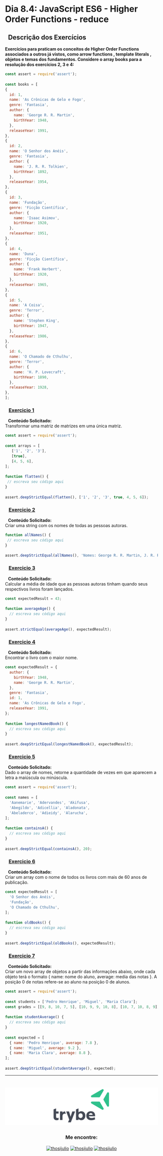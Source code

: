 # Dia 8.4: JavaScript ES6 - Higher Order Functions - reduce

## &nbsp; Descrição dos Exercícios
  <b> Exercícios para praticam os conceitos de Higher Order Functions associados a outros já vistos, como arrow functions , template literals , objetos e temas dos fundamentos. Considere o array books para a resolução dos exercícios 2, 3 e 4:</b><br>
  
  ~~~javascript
const assert = require('assert');

const books = [
  {
    id: 1,
    name: 'As Crônicas de Gelo e Fogo',
    genre: 'Fantasia',
    author: {
      name: 'George R. R. Martin',
      birthYear: 1948,
    },
    releaseYear: 1991,
  },
  {
    id: 2,
    name: 'O Senhor dos Anéis',
    genre: 'Fantasia',
    author: {
      name: 'J. R. R. Tolkien',
      birthYear: 1892,
    },
    releaseYear: 1954,
  },
  {
    id: 3,
    name: 'Fundação',
    genre: 'Ficção Científica',
    author: {
      name: 'Isaac Asimov',
      birthYear: 1920,
    },
    releaseYear: 1951,
  },
  {
    id: 4,
    name: 'Duna',
    genre: 'Ficção Científica',
    author: {
      name: 'Frank Herbert',
      birthYear: 1920,
    },
    releaseYear: 1965,
  },
  {
    id: 5,
    name: 'A Coisa',
    genre: 'Terror',
    author: {
      name: 'Stephen King',
      birthYear: 1947,
    },
    releaseYear: 1986,
  },
  {
    id: 6,
    name: 'O Chamado de Cthulhu',
    genre: 'Terror',
    author: {
      name: 'H. P. Lovecraft',
      birthYear: 1890,
    },
    releaseYear: 1928,
  },
];
  ~~~

### &nbsp;&nbsp; [Exercicio 1](https://github.com/thosijulio/trybe-exercises/blob/main/1.INTRODUCAO/BLOCO_08/DIA_04/exercicio1.js)
  <b>&nbsp;&nbsp;&nbsp;Conteúdo Solicitado: </b> <br> 
Transformar uma matriz de matrizes em uma única matriz.
 
 ~~~javascript
const assert = require('assert');

const arrays = [
    ['1', '2', '3'],
    [true],
    [4, 5, 6],
];

function flatten() {
  // escreva seu código aqui
}

assert.deepStrictEqual(flatten(), ['1', '2', '3', true, 4, 5, 6]);
~~~

### &nbsp;&nbsp; [Exercicio 2](https://github.com/thosijulio/trybe-exercises/blob/main/1.INTRODUCAO/BLOCO_08/DIA_04/exercicio2.js)
  <b>&nbsp;&nbsp;&nbsp;Conteúdo Solicitado: </b> <br> 
Criar uma string com os nomes de todas as pessoas autoras.

 ~~~javascript
function allNames() {
  // escreva seu código aqui
}

assert.deepStrictEqual(allNames(), 'Nomes: George R. R. Martin, J. R. R. Tolkien, Isaac Asimov, Frank Herbert, Stephen King, H. P. Lovecraft.');
~~~

### &nbsp;&nbsp; [Exercicio 3](https://github.com/thosijulio/trybe-exercises/blob/main/1.INTRODUCAO/BLOCO_08/DIA_04/exercicio3.js)
  <b>&nbsp;&nbsp;&nbsp;Conteúdo Solicitado: </b> <br>
Calcular a média de idade que as pessoas autoras tinham quando seus respectivos livros foram lançados.

~~~javascript
const expectedResult = 43;

function averageAge() {
  // escreva seu código aqui
}

assert.strictEqual(averageAge(), expectedResult);
~~~

### &nbsp;&nbsp; [Exercicio 4](https://github.com/thosijulio/trybe-exercises/blob/main/1.INTRODUCAO/BLOCO_08/DIA_04/exercicio4.js)
  <b>&nbsp;&nbsp;&nbsp;Conteúdo Solicitado: </b> <br>
Encontrar o livro com o maior nome.

~~~javascript
const expectedResult = {
  author: {
    birthYear: 1948,
    name: 'George R. R. Martin',
  },
  genre: 'Fantasia',
  id: 1,
  name: 'As Crônicas de Gelo e Fogo',
  releaseYear: 1991,
};

function longestNamedBook() {
  // escreva seu código aqui
}

assert.deepStrictEqual(longestNamedBook(), expectedResult);
~~~

### &nbsp;&nbsp; [Exercicio 5](https://github.com/thosijulio/trybe-exercises/blob/main/1.INTRODUCAO/BLOCO_08/DIA_04/exercicio5.js)
  <b>&nbsp;&nbsp;&nbsp;Conteúdo Solicitado: </b> <br>
Dado o array de nomes, retorne a quantidade de vezes em que aparecem a letra a maiúscula ou minúscula.

~~~javascript
const assert = require('assert');

const names = [
  'Aanemarie', 'Adervandes', 'Akifusa',
  'Abegildo', 'Adicellia', 'Aladonata',
  'Abeladerco', 'Adieidy', 'Alarucha',
];

function containsA() {
  // escreva seu código aqui
}

assert.deepStrictEqual(containsA(), 20);
~~~

### &nbsp;&nbsp; [Exercicio 6](https://github.com/thosijulio/trybe-exercises/blob/main/1.INTRODUCAO/BLOCO_08/DIA_04/exercicio6.js)
  <b>&nbsp;&nbsp;&nbsp;Conteúdo Solicitado: </b> <br>
Criar um array com o nome de todos os livros com mais de 60 anos de publicação.
  
~~~javascript
const expectedResult = [
  'O Senhor dos Anéis',
  'Fundação',
  'O Chamado de Cthulhu',
];

function oldBooks() {
  // escreva seu código aqui
}

assert.deepStrictEqual(oldBooks(), expectedResult);
~~~

### &nbsp;&nbsp; [Exercicio 7](https://github.com/thosijulio/trybe-exercises/blob/main/1.INTRODUCAO/BLOCO_08/DIA_04/exercicio7.js)
  <b>&nbsp;&nbsp;&nbsp;Conteúdo Solicitado: </b> <br>
Criar um novo array de objetos a partir das informações abaixo, onde cada objeto terá o formato { name: nome do aluno, average: media das notas }. A posição 0 de notas refere-se ao aluno na posição 0 de alunos.

~~~javascript
const assert = require('assert');

const students = ['Pedro Henrique', 'Miguel', 'Maria Clara'];
const grades = [[9, 8, 10, 7, 5], [10, 9, 9, 10, 8], [10, 7, 10, 8, 9]];

function studentAverage() {
  // escreva seu código aqui
}

const expected = [
  { name: 'Pedro Henrique', average: 7.8 },
  { name: 'Miguel', average: 9.2 },
  { name: 'Maria Clara', average: 8.8 },
];

assert.deepStrictEqual(studentAverage(), expected);
~~~

---

<h1 align="center">
    <img alt="Trybe" src="https://github.com/thosijulio/trybe-projects/blob/main/trybe-logo.png"/>
</h1>
<h3 align=center>Me encontre:</h3>
<p align=center>
<a href="https://www.linkedin.com/in/thosijulio/" target="blank"><img align="center" src="https://cdn.jsdelivr.net/npm/simple-icons@3.0.1/icons/linkedin.svg" alt="thosijulio" height="20" width="20" /></a>
<a href="https://www.github.com/thosijulio/" target="blank"><img align="center" src="https://cdn.jsdelivr.net/npm/simple-icons@3.0.1/icons/github.svg" alt="thosijulio" height="20" width="20" /></a>
<a href="https://www.instagram.com/thosijulio" target="blank"><img align="center" src="https://cdn.jsdelivr.net/npm/simple-icons@3.0.1/icons/instagram.svg" alt="thosijulio" height="20" width="20" /></a>
</p>

